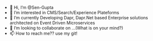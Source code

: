- 👋 Hi, I’m @Sen-Gupta
- 👀 I’m interested in CMS/Search/Experience Plateforms
- 🌱 I’m currently Developing Dapr, Dapr.Net based Enterprise solutions architected on Event Driven Microservices
- 💞️ I’m looking to collaborate on ...(What is on your mind?)
- 📫 How to reach me?? use my git!

<!---
Sen-Gupta/Sen-Gupta is a ✨ special ✨ repository because its `README.md` (this file) appears on your GitHub profile.
You can click the Preview link to take a look at your changes.
--->
